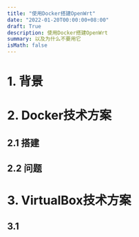 ```yaml
---
title: "使用Docker搭建OpenWrt"
date: "2022-01-20T00:00:00+08:00"
draft: True
description: 使用Docker搭建OpenWrt
summary: 以及为什么不要用它
isMath: false
---
```


# 1. 背景

# 2. Docker技术方案

## 2.1 搭建

## 2.2 问题

# 3. VirtualBox技术方案

## 3.1 
